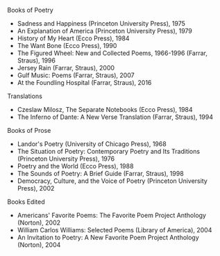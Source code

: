 Books of Poetry
- Sadness and Happiness (Princeton University Press), 1975
- An Explanation of America (Princeton University Press), 1979
- History of My Heart (Ecco Press), 1984
- The Want Bone (Ecco Press), 1990
- The Figured Wheel: New and Collected Poems, 1966-1996 (Farrar, Straus), 1996
- Jersey Rain (Farrar, Straus), 2000
- Gulf Music: Poems (Farrar, Straus), 2007
- At the Foundling Hospital (Farrar, Straus), 2016


Translations
- Czeslaw Milosz, The Separate Notebooks (Ecco Press), 1984
- The Inferno of Dante: A New Verse Translation (Farrar, Straus), 1994


Books of Prose
- Landor's Poetry (University of Chicago Press), 1968
- The Situation of Poetry: Contemporary Poetry and Its Traditions (Princeton University Press), 1976
- Poetry and the World (Ecco Press), 1988
- The Sounds of Poetry: A Brief Guide (Farrar, Straus), 1998
- Democracy, Culture, and the Voice of Poetry (Princeton University Press), 2002

Books Edited
- Americans' Favorite Poems: The Favorite Poem Project Anthology (Norton), 2002
- William Carlos Williams: Selected Poems (Library of America), 2004
- An Invitation to Poetry: A New Favorite Poem Project Anthology (Norton), 2004

